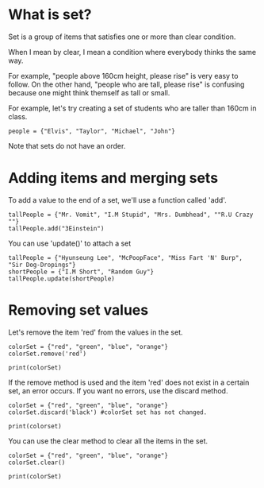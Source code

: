# What is set?

Set is a group of items that satisfies one or more than clear condition.

When I mean by clear, I mean a condition where everybody thinks the same way.

For example, "people above 160cm height, please rise" is very easy to follow. On the other hand, "people who are tall, please rise" is confusing because one might think themself as tall or small.

For example, let's try creating a set of students who are taller than 160cm in class.

```
people = {"Elvis", "Taylor", "Michael", "John"}
```

Note that sets do not have an order.

# Adding items and merging sets

To add a value to the end of a set, we'll use a function called 'add'.

```
tallPeople = {"Mr. Vomit", "I.M Stupid", "Mrs. Dumbhead", ""R.U Crazy ""}
tallPeople.add("3Einstein")
```

You can use 'update()' to attach a set

```
tallPeople = {"Hyunseung Lee", "McPoopFace", "Miss Fart 'N' Burp", "Sir Dog-Dropings"}
shortPeople = {"I.M Short", "Random Guy"}
tallPeople.update(shortPeople)
```

# Removing set values

Let's remove the item 'red' from the values ​​in the set.

```
colorSet = {"red", "green", "blue", "orange"}
colorSet.remove('red')

print(colorSet)
```

If the remove method is used and the item 'red' does not exist in a certain set, an error occurs. If you want no errors, use the discard method.

```
colorSet = {"red", "green", "blue", "orange"}
colorSet.discard('black') #colorSet set has not changed.

print(colorset)
```

You can use the clear method to clear all the items in the set.

```
colorSet = {"red", "green", "blue", "orange"}
colorSet.clear()

print(colorSet)
```

